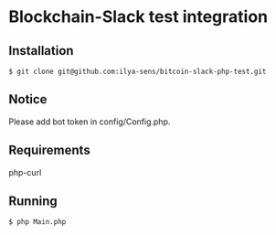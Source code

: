 # Blockchain-Slack test integration

## Installation

```
$ git clone git@github.com:ilya-sens/bitcoin-slack-php-test.git
```

## Notice

Please add bot token in config/Config.php.

## Requirements

php-curl

## Running

```
$ php Main.php
```
